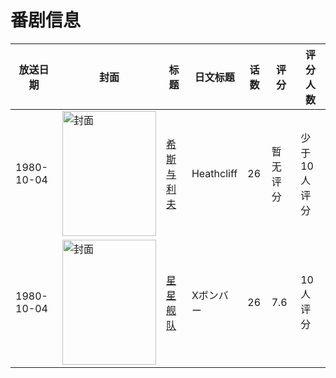 # 番剧信息

|放送日期|封面|标题|日文标题|话数|评分|评分人数|
|---|---|---|---|---|---|---|
|1980-10-04|<img src="//lain.bgm.tv/pic/cover/c/fd/b1/169116_mA96M.jpg" alt="封面" style="width:150px;height:200px;object-fit:cover;">|[希斯与利夫](https://bangumi.tv/subject/169116)|Heathcliff|26|暂无评分|少于10人评分|
|1980-10-04|<img src="//lain.bgm.tv/pic/cover/c/ab/41/10837_m8www.jpg" alt="封面" style="width:150px;height:200px;object-fit:cover;">|[星星舰队](https://bangumi.tv/subject/10837)|Xボンバー|26|7.6|10人评分|

